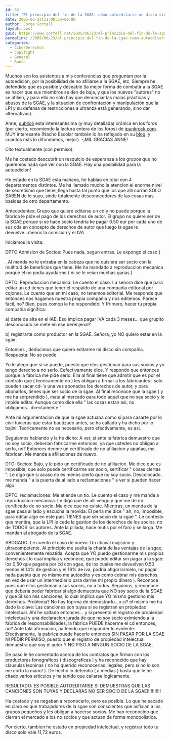```yaml
---
id: 63
title: 'El principio del fin de la SGAE: cómo autoeditarse un disco sin &quot;pasar por el aro&quot;'
date: 2005-06-23T11:00:53+00:00
author: Jorge Cortell
layout: post
guid: https://www.cortell.net/2005/06/23/el-principio-del-fin-de-la-sgae-como-autoeditarse-un-disco-sin-pasar-por-el-aro/
permalink: /2005/06/23/el-principio-del-fin-de-la-sgae-como-autoeditarse-un-disco-sin-pasar-por-el-aro/
categories:
  - CiberDerechos
  - Copyfight
  - General
  - Rants
---
```

Muchos son los asistentes a mis conferencias que preguntan por la autoedición, por la posibilidad de no afiliarse a la SGAE, etc. Siempre he defendido que es posible y deseable (la mejor forma de combatir a la SGAE es hacer que sus miembros se den de baja, y que los nuevos "autores" no se afilien, y para ello no sólo hay que denunciar las malas prácticas y abusos de la SGAE, y la situación de confrontación y manipulación que la LPI y su defensa de restricciones a ultranza está generando, sino dar alternativas).

Anne, [publicó](https://ipunkforos.com/viewtopic.php?t=59479) esta interesantí­sima (y muy detallada) crónica en los foros (por cierto, recomiendo la lectura entera de los foros) de [ipunkrock.com](https://ipunkrock.com). MUY interesante (Nacho Escolar también lo ha reflejado en su [blog](https://www.escolar.net/MT/archives/2005/06/como_fabricar_t.html), y cuantos más lo difundamos, mejor). -¡MIL GRACIAS ANNE!

Cito textualmente (con permiso):

Me ha costado descubrir un resquicio de esperanza a los grupos que no queremos nada que ver con la SGAE. Hay una posibilidad para la autoedicion!

He estado en la SGAE esta mañana, he hablao en total con 4 departamentos distintos. Me ha llamado mucho la atencion el enorme nivel de secretismo que tiene, llega hasta tal punto que los que alli curran SOLO SABEN de lo suyo, sinde totalmente desconocedores de las cosas mas basicas de otro departamento.

Antecedentes: Grupo que quiere editarse un cd y no puede porque la fabrica le pide el pago de los derechos de autor. El grupo no quiere ser de la SGAE porque si se hace socio tendria ke pagar 0.50 eur por cada uno de sus cds en concepto de derechos de autor que luego la sgae le devuelve...menos la comision y el IVA

Iniciamos la visita:

DPTO Admision de Socios: Pues nada, segun entras. Le expongo el caso (
  
. Al menda no le entraba en la cabeza que no quisiera ser socio con la multitud de beneficios que tiene. Me ha mandado a reproduccion mecanica porque el no podia ayudarme ( ni se le veian muchas ganas )

DPTO. Reproduccion mecanica: Le cuento el caso. La señora dice que para editar un cd tienes que tener el respaldo de una compañia editorial por cojones. Le cuento que en mi caso, no tenemos editorial. Me responde que entonces nos hagamos nuestra propia compañia y nos editemos. Parece facil, no? Bien, pues comop le he respondido: Y Primero, hacer tu propia compañia significa:

a) darte de alta en el IAE. Eso implica pagar IVA cada 3 meses... que grupito desconocido se mete en ese berenjenal?
  
b) registrarte como productor en la SGAE. Señora, yo NO quiero estar en la sgae.

Entonces , deducimos que quiero editarme mi disco sin compañia. Respuesta: No se puede.
  
Yo le alego que si se puede, puesto que elos gestionan para sus socios y yo tengo derecho a no serlo. Eefectivamente dice. Y respondo que entonces porque la fabrica me pide serlo. Ella al final tiene que admitir que es por el contrato que ( teoricamente no ) les obligan a firmar a los fabricantes : solo pueden sacar cd-´s una vez abonados los derechos de autor, y para abonarlos, tienes que ser socio de la sgae. Al final reconoce que la sgae ( y me ha sorprendido ), mata al mercado para todo aquel que no sea socio y le impide editar. Aunque como dice ella " las cosas estan asi, no obligamos...directamente "

Ante mi argumentacion de que la sgae actuaba como si para casarte por lo civil tuvieras que estar bautizado antes, se ha callado y ha dicho por lo bajini: Teoricamente no es necesario, pero efectivamente, es asi.
  
Seguiamos hablando y la he dicho: A ver, si ante la fabrica demuestro que no soy socio, deberian fabricarme entonces, ya que ustedes no obligan a serlo, no? Entonces denme un certificado de no afiliacion y apañao, me fabrican. Me manda a afiliaciones de nuevo.

DTO: Socios: Bajo, y le pido un certificado de no afiliacion. Me dice que es imposible, que solo puede certificarme ser socio, sertificar " cosas ciertas ". Le digo que si acaso no es menos cierto que no soy socio. Descolocado, me manda " a la puerta de al lado a reclamaciones " a ver si pueden hacer algo.

DPTO. reclamaciones: Me atiende un tio. Le cuento el caso y me manda a reproduccion mecanica. Le digo que de alli vengo y que me de mi certificado de no socio. Me dice que no existe. Mientras, un menda de la sgae pasa al lado y escucha la movida. El perla me dice " ah, no, imposible, para editar algo en este pais TIENES que ser socio de la sgae ". Le contesto que mentira, que la LPI le cede la gestion de los derechos de los socios, no de TODOS los autores. Ante la pillada, hace mutis por el foro y se larga. Me mandan al abogado de la SGAE.

ABOGADO: Le cuento el caso de nuevo. Un chaval majisimo y ultracompetente. Al principio me suelta la charla de las ventajas de la sgae, convenientemente rebatida. Acepta que YO puedo gestionarme mis propios derechos ( lo cual implica y reconoce, que puedo editar sin pagar a la sgae: los 0,50 que pagaria por cd con sgae, de los cuales me devuelven 0,50 menos el 14% de gestion y el 16% de iva, podria ahgorrarmelo, no pagar nada puesto que yo mismo me autoedito y es como cobrar mis derechos, en vez de usar un intermediario para darme mi propio dinero ). Reconoce pues que ellos gestionan a sus socios, no a todos. Seguimos, y reconoce que deberia poder fabricar si algo demuestra que NO soy socio de la SGAE y que SI son mis canciones, lo cual implica que YO mismo gestiono mis derechos. Problema? No hay foprma de demostrarlo...o si? el mismo me ha dado la clave: Las canciones son tuyas si se registran en propiedad intelectual. Ahi he saltado entonces... y si presento el registro de propiedad intelectual y una declaracion jurada de que no soy socio eximiendo a la fabrica de responsabilidades, la fabrica PUEDE hacerme el cd entonces, no? Ante takl afirmacion, ha tenido que responder lo evidente: Efectivamente, la pabrica puede hacerlo entonces SIN PASAR POR LA SGAE NI PEDIR PERMISO, puesto que el registro de propiedad intelectual demuestra que soy el autor Y NO PISO A NINGUN SOCIO DE LA SGAE.
  
De paso le he comentado acerca de los contratos que firman con los productores fonograficos ( discograficas ) y ha reconocido que hay clausulas leoninas ( no ha querido reconocerlas ilegales, pero si no lo son me corto la mano! ). De hecho lo defendia ( a medias ) hasta que le he citado varios articulos y ha tenido que callarse logicamente.

RESULTADO: ES POSIBLE AUTOEDITARSE SI DEMUESTRAS QUE LAS CANCIONES SON TUYAS Y DECLARAS NO SER SOCIO DE LA SGAE!!!!!!!!!!!

Ha costado y se negaban a reconocerlo, pero es posible. Lo que he sacado en claro es que trabajadores de la sgae son conscientes que asfixian a los grupos pequeños y les obligan a hacerse socios. Me han reconocido que cierran el mercado a los no socios y que actuan de forma monopolistica.

Por cierto, tambien he estado en propiedad intelectual, y registrar todo tu disco solo vale 11,72 euros.